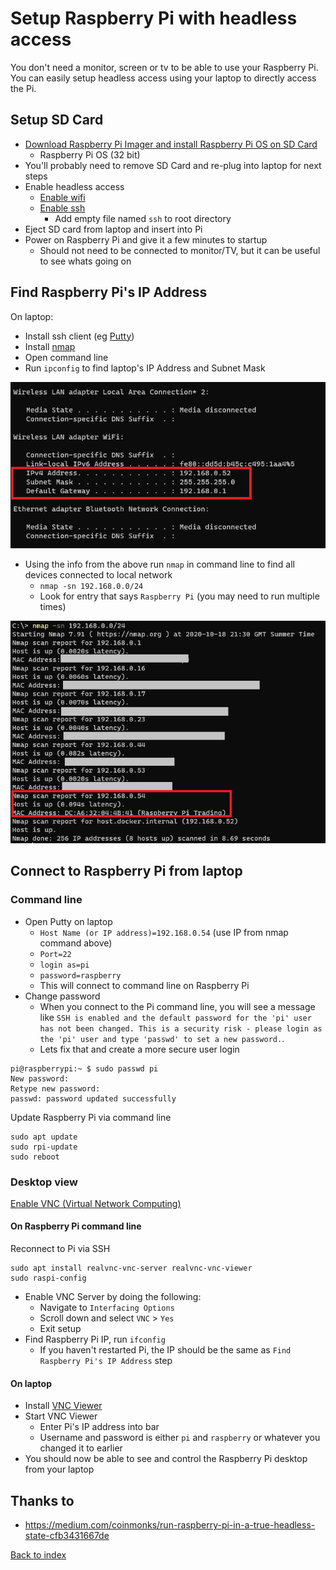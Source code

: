 # Setup Raspberry Pi with headless access

You don't need a monitor, screen or tv to be able to use your Raspberry Pi. You can easily setup headless access using your laptop to directly access the Pi.

## Setup SD Card

* [Download Raspberry Pi Imager and install Raspberry Pi OS on SD Card](https://www.raspberrypi.org/downloads/)
  * Raspberry Pi OS (32 bit) 
* You'll probably need to remove SD Card and re-plug into laptop for next steps
* Enable headless access
  * [Enable wifi](https://www.raspberrypi.org/documentation/configuration/wireless/headless.md)
  * [Enable ssh](https://www.raspberrypi.org/documentation/remote-access/ssh/README.md)
    * Add empty file named `ssh` to root directory
* Eject SD card from laptop and insert into Pi
* Power on Raspberry Pi and give it a few minutes to startup
  * Should not need to be connected to monitor/TV, but it can be useful to see whats going on

## Find Raspberry Pi's IP Address

On laptop:

* Install ssh client (eg [Putty](https://www.putty.org/))
* Install [nmap](https://nmap.org/download.html)
* Open command line
* Run `ipconfig` to find laptop's IP Address and Subnet Mask

<img src="img/01_ipconfig.PNG" />

* Using the info from the above run `nmap` in command line to find all devices connected to local network
  * `nmap -sn 192.168.0.0/24`
  * Look for entry that says `Raspberry Pi` (you may need to run multiple times)

<img src="img/01_nmap.PNG" />

## Connect to Raspberry Pi from laptop

### Command line

* Open Putty on laptop
  * `Host Name (or IP address)=192.168.0.54` (use IP from nmap command above)
  * `Port=22` 
  * `login as=pi`
  * `password=raspberry`
  * This will connect to command line on Raspberry Pi
* Change password
  * When you connect to the Pi command line, you will see a message like `SSH is enabled and the default password for the 'pi' user has not been changed. This is a security risk - please login as the 'pi' user and type 'passwd' to set a new password.`. 
  * Lets fix that and create a more secure user login

```
pi@raspberrypi:~ $ sudo passwd pi
New password: 
Retype new password: 
passwd: password updated successfully
```

Update Raspberry Pi via command line

```
sudo apt update
sudo rpi-update
sudo reboot
```

### Desktop view

[Enable VNC (Virtual Network Computing)](https://www.raspberrypi.org/documentation/remote-access/vnc/README.md)

#### On Raspberry Pi command line

Reconnect to Pi via SSH

```
sudo apt install realvnc-vnc-server realvnc-vnc-viewer
sudo raspi-config
```

* Enable VNC Server by doing the following:
  * Navigate to `Interfacing Options`
  * Scroll down and select `VNC` > `Yes`
  * Exit setup
* Find Raspberry Pi IP, run `ifconfig`
  * If you haven't restarted Pi, the IP should be the same as `Find Raspberry Pi's IP Address` step

#### On laptop

* Install [VNC Viewer](https://www.realvnc.com/en/connect/download/viewer/)
* Start VNC Viewer
  * Enter Pi's IP address into bar
  * Username and password is either `pi` and `raspberry` or whatever you changed it to earlier
* You should now be able to see and control the Raspberry Pi desktop from your laptop 

## Thanks to

* https://medium.com/coinmonks/run-raspberry-pi-in-a-true-headless-state-cfb3431667de

[Back to index](index.md)
